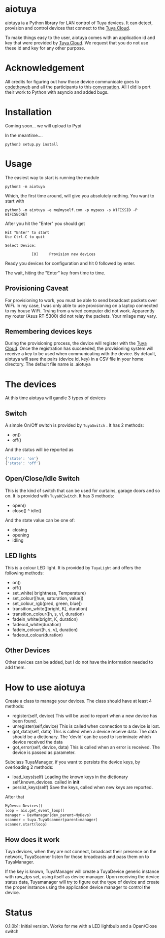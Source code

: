 # aiotuya

aiotuya ia a Python library for LAN control of Tuya devices. It can detect, provision
and control devices that connect to the [Tuya Cloud](https://www.tuya.com).

To make things easy to the user, aiotuya comes with an application id and key
that were provided by [Tuya Cloud](https://www.tuya.com). We request that you
do not use these id and key for any other purpose.

# Acknowledgement

All credits for figuring out how those device communicate goes to [codetheweb](https://github.com/codetheweb/tuyapi)
and all the participants to this [conversation](https://github.com/codetheweb/tuyapi/issues/5). All I did is
port their work to Python with asyncio and added bugs.

# Installation

Coming soon... we will upload to Pypi

In the meantime....

``` shell
python3 setup.py install
```

# Usage

The easiest way to start is running the module

``` shell
python3 -m aiotuya
```

Which, the first time around, will give you absolutely nothing. You want to
start with

``` shell
python3 -m aiotuya -e me@myself.com -p mypass -s WIFISSID -P WIFISECRET
```

After you hit the "Enter" you should get

``` shell
Hit "Enter" to start
Use Ctrl-C to quit

Select Device:

            [0]     Provision new devices
```


Ready you devices for configuration and hit 0 followed by enter.

The wait, hiting the "Enter" key from time to time.

## Provisioning Caveat

For provisioning to work, you must be able to send broadcast packets over WiFi.
In my case, I was only able to use provisioning on a laptop connected to my
house WiFi. Trying from a wired computer did not work. Apparently my router (Asus RT-5300)
did not relay the packets. Your milage may vary.

## Remembering devices keys

During the provisioning process, the device will register with the [Tuya Cloud](https://www.tuya.com).
Once the registration has succeeded, the provisioning system will receive a key to be used
when communicating with the device. By default, aiotuya will save the pairs (device id, key) in a CSV file
in your home directory. The default file name is .aiotuya

# The devices

At this time aiotuya will gandle 3 types of devices

## Switch

A simple On/Off switch is provided by ``` TuyaSwitch ``` . It has 2 methods:

* on()
* off()

And the status will be reported as

``` python
{'state': 'on'}
{'state': 'off'}
```

## Open/Close/Idle Switch

This is the kind of switch that can be used for curtains, garage doors and so on. It is
provided with ``` TuyaOCSwitch ```.  It has 3 methods:

* open()
* close()
^ idle()

And the state value can be one of:

* closing
* opening
* idling

## LED lights

This is a colour LED light. It is provided by  ``` TuyaLight ``` and offers the following methods:

* on()
* off()
* set_white( brightness, Temperature)
* set_colour([hue, saturation, value])
* set_colour_rgb(pred, green, blue])
* transition_white([bright, K], duration)
* transition_colour([h, s, v], duration)
* fadein_white(bright, K, duration)
* fadeout_white(duration)
* fadein_colour([h, s, v], duration)
* fadeout_colour(duration)

## Other Devices

Other devices can be added, but I do not have the information needed to add them.

# How to use aiotuya

Create a class to manage your devices. The class should have at least 4 methods:

* register(self, device)
  This will be used to report when a new device has been found.
* unregister(self,device)
  This is called when connection to a device is lost.
* got_data(self, data)
  This is called when a device receive data. The data should be a dictionary. The 'devId' can be used to iscriminate which device received the data
* got_error(self, device, data)
  This is called when an error is received. The device is passed as parameter.


Subclass TuyaManager, if you want to persists the device keys, by overloading 2 methods:

* load_keys(self)
  Loading the known keys in the dictionary self.known_devices. called in __init__
* persist_keys(self)
  Save the keys, called when new keys are reported.

After that

``` python
MyDevs= Devices()
loop = aio.get_event_loop()
manager = DevManager(dev_parent=MyDevs)
scanner = tuya.TuyaScanner(parent=manager)
scanner.start(loop)
```
## How does it work

Tuya devices, when they are not connect, broadcast their presence on the network, TuyaScanner listen
for those broadcasts and pass them on to TuyaManager.

If the key is known, TuyaManager will create a TuyaDevice generic instance with raw_dps set, using itself as device manager.
Upon receiving the device status data, Tuyamanager will try to figure out the type of device and create the proper instance
using the application device manager to control the device.

# Status

0.1.0b1: Initial version. Works for me with a LED lightbulb and a Open/Close switch
